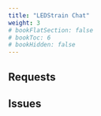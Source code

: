 ```yaml
---
title: "LEDStrain Chat"
weight: 3
# bookFlatSection: false
# bookToc: 6
# bookHidden: false
---
```


## Requests


## Issues
